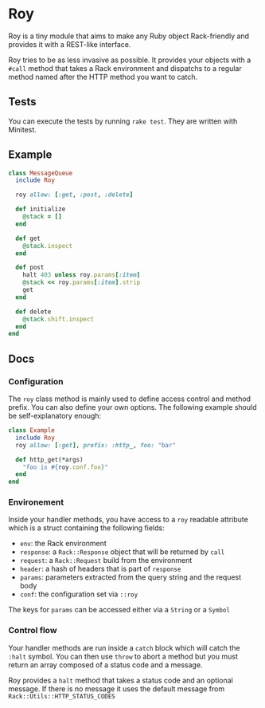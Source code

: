 Roy
===

Roy is a tiny module that aims to make any Ruby object Rack-friendly and
provides it with a REST-like interface.

Roy tries to be as less invasive as possible. It provides your objects with a
`#call` method that takes a Rack environment and dispatchs to a regular method
named after the HTTP method you want to catch.

## Tests

You can execute the tests by running `rake test`. They are written with
Minitest.

## Example

``` ruby
class MessageQueue
  include Roy

  roy allow: [:get, :post, :delete]

  def initialize
    @stack = []
  end

  def get
    @stack.inspect
  end

  def post
    halt 403 unless roy.params[:item]
    @stack << roy.params[:item].strip
    get
  end

  def delete
    @stack.shift.inspect
  end
end
```

## Docs

### Configuration

The `roy` class method is mainly used to define access control and method
prefix. You can also define your own options.  The following example should be
self-explanatory enough:

``` ruby
class Example
  include Roy
  roy allow: [:get], prefix: :http_, foo: "bar"

  def http_get(*args)
    "foo is #{roy.conf.foo}"
  end
end
```
### Environement

Inside your handler methods, you have access to a `roy` readable attribute which
is a struct containing the following fields:

* `env`: the Rack environment
* `response`: a `Rack::Response` object that will be returned by `call`
* `request`: a `Rack::Request` build from the environment
* `header`: a hash of headers that is part of `response`
* `params`: parameters extracted from the query string and the request body
* `conf`: the configuration set via `::roy`

The keys for `params` can be accessed either via a `String` or a `Symbol`

### Control flow

Your handler methods are run inside a `catch` block which will catch the `:halt`
symbol. You can then use `throw` to abort a method but you must return an array
composed of a status code and a message.

Roy provides a `halt` method that takes a status code and an optional message.
If there is no message it uses the default message from
`Rack::Utils::HTTP_STATUS_CODES`
